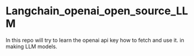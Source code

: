 # Langchain_openai_open_source_LLM
In this repo will try to learn the openai api key how to fetch and use it. in making LLM models.
